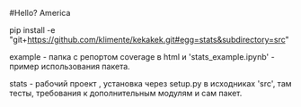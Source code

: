 
#Hello? America

pip install -e "git+https://github.com/klimente/kekakek.git#egg=stats&subdirectory=src"

example - папка с репортом coverage в html и 'stats_example.ipynb' - пример использования пакета.

stats - рабочий проект , установка через setup.py в исходниках 'src', там тесты, требования к дополнительным модулям и сам пакет. 
